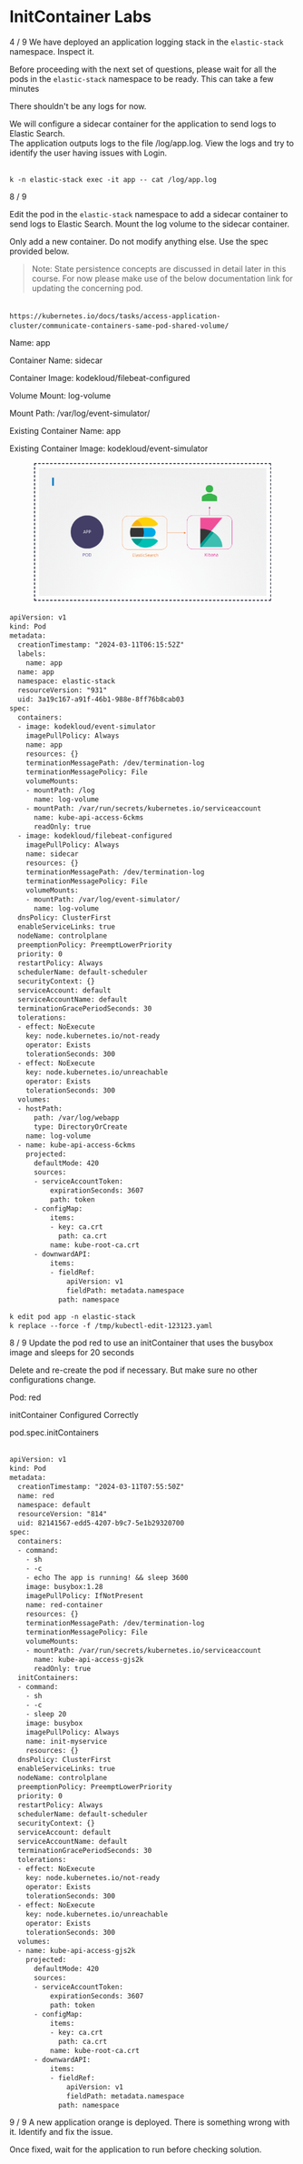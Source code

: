 # InitContainer Labs

4 / 9 We have deployed an application logging stack in the `elastic-stack` namespace. Inspect it.

Before proceeding with the next set of questions, please wait for all the pods in the `elastic-stack` namespace to be ready. This can take a few minutes



There shouldn't be any logs for now.

We will configure a sidecar container for the application to send logs to Elastic Search.\
The application outputs logs to the file /log/app.log. View the logs and try to identify the user having issues with Login.

```

k -n elastic-stack exec -it app -- cat /log/app.log  
```

8 / 9

Edit the pod in the `elastic-stack` namespace to add a sidecar container to send logs to Elastic Search. Mount the log volume to the sidecar container.

Only add a new container. Do not modify anything else. Use the spec provided below.

> Note: State persistence concepts are discussed in detail later in this course. For now please make use of the below documentation link for updating the concerning pod.

\
`https://kubernetes.io/docs/tasks/access-application-cluster/communicate-containers-same-pod-shared-volume/`

Name: app

Container Name: sidecar

Container Image: kodekloud/filebeat-configured

Volume Mount: log-volume

Mount Path: /var/log/event-simulator/

Existing Container Name: app

Existing Container Image: kodekloud/event-simulator

<figure><img src="../.gitbook/assets/image (9).png" alt=""><figcaption></figcaption></figure>

```
apiVersion: v1
kind: Pod
metadata:
  creationTimestamp: "2024-03-11T06:15:52Z"
  labels:
    name: app
  name: app
  namespace: elastic-stack 
  resourceVersion: "931"
  uid: 3a19c167-a91f-46b1-988e-8ff76b8cab03
spec:
  containers:
  - image: kodekloud/event-simulator
    imagePullPolicy: Always
    name: app
    resources: {}
    terminationMessagePath: /dev/termination-log
    terminationMessagePolicy: File
    volumeMounts:
    - mountPath: /log
      name: log-volume
    - mountPath: /var/run/secrets/kubernetes.io/serviceaccount
      name: kube-api-access-6ckms
      readOnly: true
  - image: kodekloud/filebeat-configured
    imagePullPolicy: Always
    name: sidecar
    resources: {}
    terminationMessagePath: /dev/termination-log
    terminationMessagePolicy: File
    volumeMounts:
    - mountPath: /var/log/event-simulator/
      name: log-volume
  dnsPolicy: ClusterFirst
  enableServiceLinks: true
  nodeName: controlplane
  preemptionPolicy: PreemptLowerPriority
  priority: 0
  restartPolicy: Always
  schedulerName: default-scheduler
  securityContext: {}
  serviceAccount: default
  serviceAccountName: default
  terminationGracePeriodSeconds: 30
  tolerations:
  - effect: NoExecute
    key: node.kubernetes.io/not-ready
    operator: Exists
    tolerationSeconds: 300
  - effect: NoExecute
    key: node.kubernetes.io/unreachable
    operator: Exists
    tolerationSeconds: 300
  volumes:
  - hostPath:
      path: /var/log/webapp
      type: DirectoryOrCreate
    name: log-volume
  - name: kube-api-access-6ckms
    projected:
      defaultMode: 420
      sources:
      - serviceAccountToken:
          expirationSeconds: 3607
          path: token
      - configMap:
          items:
          - key: ca.crt
            path: ca.crt
          name: kube-root-ca.crt
      - downwardAPI:
          items:
          - fieldRef:
              apiVersion: v1
              fieldPath: metadata.namespace
            path: namespace
```

```
k edit pod app -n elastic-stack
k replace --force -f /tmp/kubectl-edit-123123.yaml
```



8 / 9 Update the pod red to use an initContainer that uses the busybox image and sleeps for 20 seconds

Delete and re-create the pod if necessary. But make sure no other configurations change.

Pod: red

initContainer Configured Correctly

pod.spec.initContainers

```

apiVersion: v1
kind: Pod
metadata:
  creationTimestamp: "2024-03-11T07:55:50Z"
  name: red
  namespace: default
  resourceVersion: "814"
  uid: 82141567-edd5-4207-b9c7-5e1b29320700
spec:
  containers:
  - command:
    - sh
    - -c
    - echo The app is running! && sleep 3600
    image: busybox:1.28
    imagePullPolicy: IfNotPresent
    name: red-container
    resources: {}
    terminationMessagePath: /dev/termination-log
    terminationMessagePolicy: File
    volumeMounts:
    - mountPath: /var/run/secrets/kubernetes.io/serviceaccount
      name: kube-api-access-gjs2k
      readOnly: true
  initContainers: 
  - command: 
    - sh 
    - -c 
    - sleep 20
    image: busybox 
    imagePullPolicy: Always 
    name: init-myservice 
    resources: {} 
  dnsPolicy: ClusterFirst
  enableServiceLinks: true
  nodeName: controlplane
  preemptionPolicy: PreemptLowerPriority
  priority: 0
  restartPolicy: Always
  schedulerName: default-scheduler
  securityContext: {}
  serviceAccount: default
  serviceAccountName: default
  terminationGracePeriodSeconds: 30
  tolerations:
  - effect: NoExecute
    key: node.kubernetes.io/not-ready
    operator: Exists
    tolerationSeconds: 300
  - effect: NoExecute
    key: node.kubernetes.io/unreachable
    operator: Exists
    tolerationSeconds: 300
  volumes:
  - name: kube-api-access-gjs2k
    projected:
      defaultMode: 420
      sources:
      - serviceAccountToken:
          expirationSeconds: 3607
          path: token
      - configMap:
          items:
          - key: ca.crt
            path: ca.crt
          name: kube-root-ca.crt
      - downwardAPI:
          items:
          - fieldRef:
              apiVersion: v1
              fieldPath: metadata.namespace
            path: namespace
```

9 / 9 A new application orange is deployed. There is something wrong with it. Identify and fix the issue.

Once fixed, wait for the application to run before checking solution.



